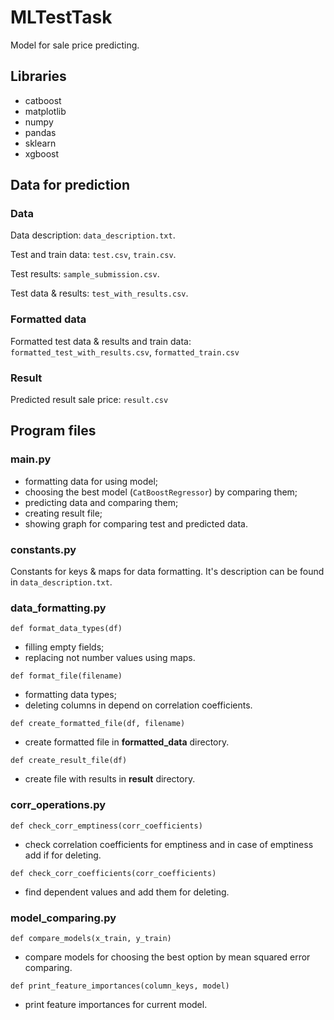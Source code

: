 # MLTestTask

Model for sale price predicting.

## Libraries

- catboost
- matplotlib
- numpy
- pandas
- sklearn
- xgboost

## Data for prediction
### Data

Data description: ```data_description.txt```.

Test and train data: ```test.csv```, ```train.csv```.

Test results: ```sample_submission.csv```.

Test data & results: ```test_with_results.csv```.

### Formatted data

Formatted test data & results and train data: 
```formatted_test_with_results.csv```, ```formatted_train.csv```

### Result

Predicted result sale price: ```result.csv```

## Program files

### main.py

- formatting data for using model;
- choosing the best model (```CatBoostRegressor```) by comparing them;
- predicting data and comparing them;
- creating result file;
- showing graph for comparing test and predicted data.

### constants.py

Constants for keys & maps for data formatting. 
It's description can be found in ```data_description.txt```.

### data_formatting.py

```def format_data_types(df)```
- filling empty fields;
- replacing not number values using maps.

```def format_file(filename)```
- formatting data types;
- deleting columns in depend on correlation coefficients.

```def create_formatted_file(df, filename)```
- create formatted file in **formatted_data** directory.

```def create_result_file(df)```
- create file with results in **result** directory.

### corr_operations.py

```def check_corr_emptiness(corr_coefficients)```
- check correlation coefficients for emptiness and in case of emptiness add if for deleting.

```def check_corr_coefficients(corr_coefficients)```
- find dependent values and add them for deleting.

### model_comparing.py

```def compare_models(x_train, y_train)```
- compare models for choosing the best option by mean squared error comparing.

```def print_feature_importances(column_keys, model)```
- print feature importances for current model.
